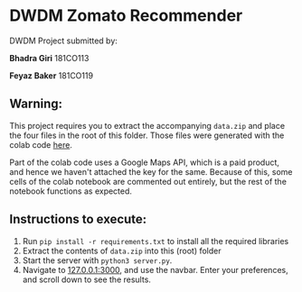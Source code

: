 # DWDM Zomato Recommender

DWDM Project submitted by:

**Bhadra Giri** 181CO113

**Feyaz Baker** 181CO119

## Warning: 

This project requires you to extract the accompanying `data.zip` and place the four files in the root of this folder. Those files were generated with the colab code [here](https://colab.research.google.com/drive/1gQaFM9grXS3QIEm6Oahg08objzEmWS8R?usp=sharing&authuser=1#scrollTo=-bH38wnLr6YN). 

Part of the colab code uses a Google Maps API, which is a paid product, and hence we haven't attached the key for the same. Because of this, some cells of the colab notebook are commented out entirely, but the rest of the notebook functions as expected.



## Instructions to execute:

1. Run `pip install -r requirements.txt` to install all the required libraries
2. Extract the contents of `data.zip` into this (root) folder
3. Start the server with `python3 server.py`.
4. Navigate to [127.0.0.1:3000](127.0.0.1:3000), and use the navbar. Enter your preferences, and scroll down to see the results.